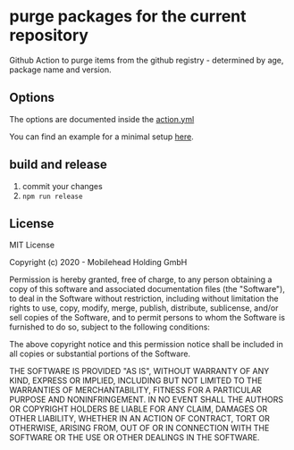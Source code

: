 # purge packages for the current repository

Github Action to purge items from the github registry - determined by age, package name and version.

## Options

The options are documented inside the [action.yml](https://github.com/MobileheadHolding/github-action-purge-packages/blob/master/action.yml)

You can find an example for a minimal setup [here](https://github.com/MobileheadHolding/github-action-purge-packages/blob/master/.github/workflows/test.yaml).

## build and release

1. commit your changes
2. `npm run release`

## License ##

MIT License

Copyright (c) 2020 - Mobilehead Holding GmbH

Permission is hereby granted, free of charge, to any person obtaining a copy
of this software and associated documentation files (the "Software"), to deal
in the Software without restriction, including without limitation the rights
to use, copy, modify, merge, publish, distribute, sublicense, and/or sell
copies of the Software, and to permit persons to whom the Software is
furnished to do so, subject to the following conditions:

The above copyright notice and this permission notice shall be included in all
copies or substantial portions of the Software.

THE SOFTWARE IS PROVIDED "AS IS", WITHOUT WARRANTY OF ANY KIND, EXPRESS OR
IMPLIED, INCLUDING BUT NOT LIMITED TO THE WARRANTIES OF MERCHANTABILITY,
FITNESS FOR A PARTICULAR PURPOSE AND NONINFRINGEMENT. IN NO EVENT SHALL THE
AUTHORS OR COPYRIGHT HOLDERS BE LIABLE FOR ANY CLAIM, DAMAGES OR OTHER
LIABILITY, WHETHER IN AN ACTION OF CONTRACT, TORT OR OTHERWISE, ARISING FROM,
OUT OF OR IN CONNECTION WITH THE SOFTWARE OR THE USE OR OTHER DEALINGS IN THE
SOFTWARE.
